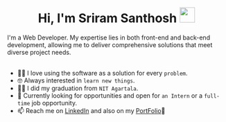<h1 align="center">Hi, I'm Sriram Santhosh <img src="https://media.giphy.com/media/hvRJCLFzcasrR4ia7z/giphy.gif" width="35"></h1>
I'm a Web Developer. My expertise lies in both front-end and back-end development, allowing me to deliver comprehensive solutions that meet diverse project needs.
<br>

<br>
	
- :technologist: I love using the software as a solution for every `problem`.
- :nerd_face: Always interested in `learn new things`.
- :student: I did my graduation from `NIT Agartala`.
- :thinking: Currently looking for opportunities and open for `an Intern` or a `full-time` job opportunity.
- 📫 Reach me on <a href = "https://www.linkedin.com/in/sriramsanthosh" target = "_blank">LinkedIn</a> and also on my <a href = "https://sriramsanthosh-portfolio.vercel.app" target = "_blank">PortFolio</a>🚀
<!---- 💞️ I’m looking to collaborate on --->
<!---
sriramsanthosh/sriramsanthosh is a ✨ special ✨ repository because its `README.md` (this file) appears on your GitHub profile.
You can click the Preview link to take a look at your changes.
--->
